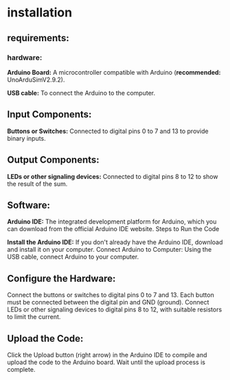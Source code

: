 # installation

## requirements:
### hardware:
**Arduino Board:** A microcontroller compatible with Arduino (**recommended:** UnoArduSimV2.9.2).

**USB cable:** To connect the Arduino to the computer.

## Input Components:

**Buttons or Switches:** Connected to digital pins 0 to 7 and 13 to provide binary inputs.

## Output Components:

**LEDs or other signaling devices:** Connected to digital pins 8 to 12 to show the result of the sum.

## Software:

**Arduino IDE:** The integrated development platform for Arduino, which you can download from the official Arduino IDE website.
Steps to Run the Code

**Install the Arduino IDE:** If you don't already have the Arduino IDE, download and install it on your computer.
Connect Arduino to Computer: Using the USB cable, connect Arduino to your computer.

## Configure the Hardware:

Connect the buttons or switches to digital pins 0 to 7 and 13. Each button must be connected between the digital pin and GND (ground).
Connect LEDs or other signaling devices to digital pins 8 to 12, with suitable resistors to limit the current.

## Upload the Code:
Click the Upload button (right arrow) in the Arduino IDE to compile and upload the code to the Arduino board.
Wait until the upload process is complete.
